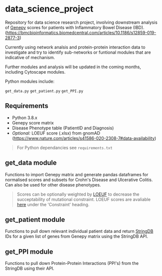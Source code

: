 # data_science_project

Repository for data science research project, involving downstream analysis of [Genepy](https://github.com/UoS-HGIG/GenePy-1.4) scores for patients with Inflammatory Bowel Disease (IBD). (https://bmcbioinformatics.biomedcentral.com/articles/10.1186/s12859-019-2877-3)

Currently using network analsis and protein-protein interaction data to investigate and try to identify sub-networks or funtional modules that are indicative of mechanism.

Further modules and analysis will be updated in the coming months, including Cytoscape modules.

Python modules include:

`get_data.py` `get_patient.py` `get_PPI.py`


## Requirements 
* Python 3.8.x
* Genepy score matrix
* Disease Phenotype table (PatientID and Diagnosis)
* _Optional:_ LOEUF score (.xlsx) from gnomAD (https://www.nature.com/articles/s41586-020-2308-7#data-availability)
> For Python dependancies see `requirements.txt`


 
## get_data module
Functions to import Genepy matrix and generate pandas dataframes for normalised scores and subsets for Crohn's Disease and Ulcerative Colitis. Can also be used for other disease phenotypes.  
> Scores can be optionally weighted by [LOEUF](https://www.nature.com/articles/s41586-020-2308-7#data-availability) to decrease the succeptability of mutational constraint. LOEUF scores are avaliable [here](https://gnomad.broadinstitute.org/downloads) under the 'Constraint' heading.   

## get_patient module
Functions to pull down relevant individual patient data and return [StringDB](https://string-db.org/cgi/input?sessionId=bZ3itUxvQis0&input_page_active_form=single_identifier) IDs for a given list of genes from Genepy matrix using the StringDB API.  

## get_PPI module
Functions to pull down Protein-Protein Interactions (PPI's) from the StringDB using their API. 